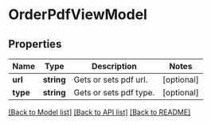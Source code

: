 # OrderPdfViewModel

## Properties
Name | Type | Description | Notes
------------ | ------------- | ------------- | -------------
**url** | **string** | Gets or sets pdf url. | [optional] 
**type** | **string** | Gets or sets pdf type. | [optional] 

[[Back to Model list]](../../README.md#documentation-for-models) [[Back to API list]](../../README.md#documentation-for-api-endpoints) [[Back to README]](../../README.md)

